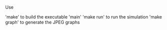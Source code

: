 Use

'make' to build the executable 'main'
'make run' to run the simulation
'make graph' to generate the JPEG graphs

